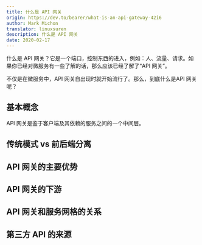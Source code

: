 ```yaml
---
title: 什么是 API 网关
origin: https://dev.to/bearer/what-is-an-api-gateway-42i6
author: Mark Michon
translator: linuxsuren
description: 什么是 API 网关
date: 2020-02-17
---
```


什么是 API 网关？它是一个端口，控制东西的进入，例如：人、流量、请求。如果你已经对微服务有一些了解的话，那么应该已经了解了“API 网关”。

不仅是在微服务中，API 网关自出现时就开始流行了。那么，到底什么是API 网关呢？

## 基本概念
API 网关是鉴于客户端及其依赖的服务之间的一个中间层。

## 传统模式 vs 前后端分离

## API 网关的主要优势

## API 网关的下游

## API 网关和服务网格的关系

## 第三方 API 的来源
